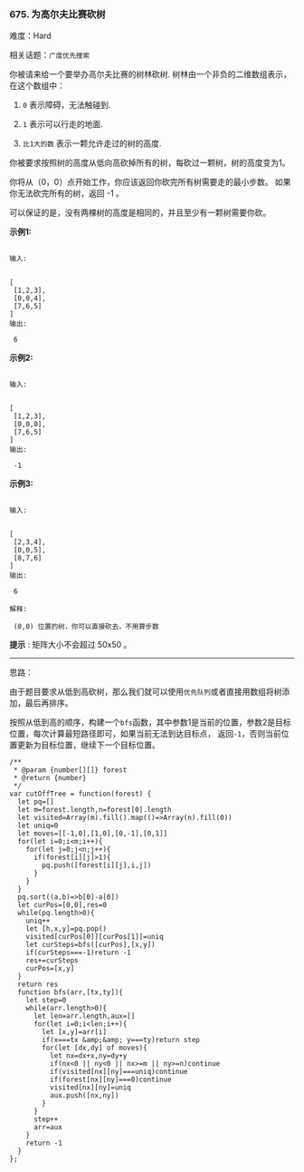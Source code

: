 ### 675. 为高尔夫比赛砍树

难度：Hard

相关话题：`广度优先搜索`

你被请来给一个要举办高尔夫比赛的树林砍树. 树林由一个非负的二维数组表示， 在这个数组中：




1.  `0`  表示障碍，无法触碰到.

2.  `1` 表示可以行走的地面.

3.  `比1大的数` 表示一颗允许走过的树的高度.





你被要求按照树的高度从低向高砍掉所有的树，每砍过一颗树，树的高度变为1。



你将从（0，0）点开始工作，你应该返回你砍完所有树需要走的最小步数。 如果你无法砍完所有的树，返回 -1 。



可以保证的是，没有两棵树的高度是相同的，并且至少有一颗树需要你砍。



**示例1:** 





```

输入:

 
[
 [1,2,3],
 [0,0,4],
 [7,6,5]
]
输出:

 6

```






**示例2:** 





```

输入:

 
[
 [1,2,3],
 [0,0,0],
 [7,6,5]
]
输出:

 -1

```






**示例3:** 





```

输入:

 
[
 [2,3,4],
 [0,0,5],
 [8,7,6]
]
输出:

 6

解释:

 (0,0) 位置的树，你可以直接砍去，不用算步数

```






**提示** : 矩阵大小不会超过 50x50 。




-----

思路：

由于题目要求从低到高砍树，那么我们就可以使用`优先队列`或者直接用数组将树添加，最后再排序。

按照从低到高的顺序，构建一个`bfs`函数，其中参数1是当前的位置，参数2是目标位置，每次计算最短路径即可，如果当前无法到达目标点，
返回`-1`，否则当前位置更新为目标位置，继续下一个目标位置。


```
/**
 * @param {number[][]} forest
 * @return {number}
 */
var cutOffTree = function(forest) {
  let pq=[]
  let m=forest.length,n=forest[0].length
  let visited=Array(m).fill().map(()=>Array(n).fill(0))
  let uniq=0
  let moves=[[-1,0],[1,0],[0,-1],[0,1]]
  for(let i=0;i<m;i++){
    for(let j=0;j<n;j++){
      if(forest[i][j]>1){
        pq.push([forest[i][j],i,j])
      }
    }
  }
  pq.sort((a,b)=>b[0]-a[0])
  let curPos=[0,0],res=0
  while(pq.length>0){
    uniq++
    let [h,x,y]=pq.pop()
    visited[curPos[0]][curPos[1]]=uniq
    let curSteps=bfs([curPos],[x,y])
    if(curSteps===-1)return -1
    res+=curSteps
    curPos=[x,y]
  }
  return res
  function bfs(arr,[tx,ty]){
    let step=0
    while(arr.length>0){
      let len=arr.length,aux=[]
      for(let i=0;i<len;i++){
        let [x,y]=arr[i]
        if(x===tx &amp;&amp; y===ty)return step
        for(let [dx,dy] of moves){
          let nx=dx+x,ny=dy+y
          if(nx<0 || ny<0 || nx>=m || ny>=n)continue
          if(visited[nx][ny]===uniq)continue
          if(forest[nx][ny]===0)continue
          visited[nx][ny]=uniq
          aux.push([nx,ny])
        }
      }
      step++
      arr=aux
    }
    return -1
  }
};



```

